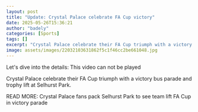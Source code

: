 ```yaml
---
layout: post
title: "Update: Crystal Palace celebrate FA Cup victory"
date: 2025-05-26T15:36:21
author: "badely"
categories: [Sports]
tags: []
excerpt: "Crystal Palace celebrate their FA Cup triumph with a victory bus parade and trophy lift at Selhurst Park."
image: assets/images/22032103631862f5c1f46cc2be661048.jpg
---
```


Let's dive into the details: This video can not be played

Crystal Palace celebrate their FA Cup triumph with a victory bus parade and trophy lift at Selhurst Park. 

READ MORE: Crystal Palace fans pack Selhurst Park to see team lift FA Cup in victory parade

